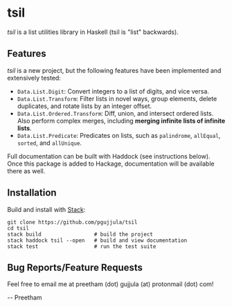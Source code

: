 # tsil
_tsil_ is a list utilities library in Haskell (tsil is "list" backwards).

## Features
_tsil_ is a new project, but the following features have been implemented and extensively tested:
* `Data.List.Digit`: Convert integers to a list of digits, and vice versa.
* `Data.List.Transform`: Filter lists in novel ways, group elements, delete duplicates, and rotate lists by an integer offset.
* `Data.List.Ordered.Transform`: Diff, union, and intersect ordered lists. Also perform complex merges, including **merging infinite lists of infinite lists**.
* `Data.List.Predicate`: Predicates on lists, such as `palindrome`, `allEqual`, `sorted`, and `allUnique`.

Full documentation can be built with Haddock (see instructions below). Once this package is added to Hackage, documentation will be available there as well.

## Installation
Build and install with [Stack](https://www.haskellstack.org):

```
git clone https://github.com/pgujjula/tsil
cd tsil
stack build                 # build the project
stack haddock tsil --open   # build and view documentation
stack test                  # run the test suite
```

## Bug Reports/Feature Requests
Feel free to email me at preetham (dot) gujjula (at) protonmail (dot) com!

-- Preetham
